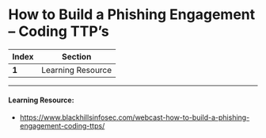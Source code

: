 # How to Build a Phishing Engagement – Coding TTP’s

Index | Section
--- | ---
**1** | Learning Resource

___


#### Learning Resource: 

* https://www.blackhillsinfosec.com/webcast-how-to-build-a-phishing-engagement-coding-ttps/
